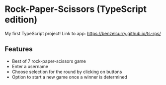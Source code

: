 # Rock-Paper-Scissors (TypeScript edition)

My first TypeScript project! Link to app: https://benzelcurry.github.io/ts-rps/

## Features
* Best of 7 rock-paper-scissors game
* Enter a username
* Choose selection for the round by clicking on buttons
* Option to start a new game once a winner is determined
